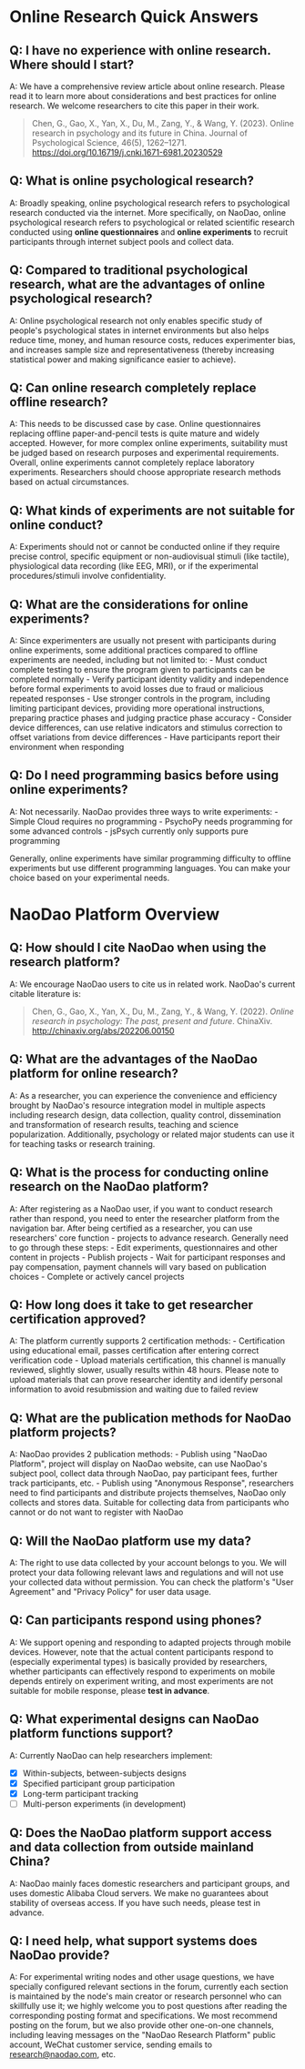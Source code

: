  # Online Research Quick Answers

## Q: I have no experience with online research. Where should I start?  
A: We have a comprehensive review article about online research. Please read it to learn more about considerations and best practices for online research. We welcome researchers to cite this paper in their work.
> Chen, G., Gao, X., Yan, X., Du, M., Zang, Y., & Wang, Y. (2023). Online research in psychology and its future in China. Journal of Psychological Science, 46(5), 1262–1271. https://doi.org/10.16719/j.cnki.1671-6981.20230529

## Q: What is online psychological research?  
A: Broadly speaking, online psychological research refers to psychological research conducted via the internet. More specifically, on NaoDao, online psychological research refers to psychological or related scientific research conducted using **online questionnaires** and **online experiments** to recruit participants through internet subject pools and collect data.

## Q: Compared to traditional psychological research, what are the advantages of online psychological research?  
A: Online psychological research not only enables specific study of people's psychological states in internet environments but also helps reduce time, money, and human resource costs, reduces experimenter bias, and increases sample size and representativeness (thereby increasing statistical power and making significance easier to achieve).

## Q: Can online research completely replace offline research?  
A: This needs to be discussed case by case. Online questionnaires replacing offline paper-and-pencil tests is quite mature and widely accepted. However, for more complex online experiments, suitability must be judged based on research purposes and experimental requirements. Overall, online experiments cannot completely replace laboratory experiments. Researchers should choose appropriate research methods based on actual circumstances.

## Q: What kinds of experiments are not suitable for online conduct?  
A: Experiments should not or cannot be conducted online if they require precise control, specific equipment or non-audiovisual stimuli (like tactile), physiological data recording (like EEG, MRI), or if the experimental procedures/stimuli involve confidentiality.

## Q: What are the considerations for online experiments?  
A: Since experimenters are usually not present with participants during online experiments, some additional practices compared to offline experiments are needed, including but not limited to:
    - Must conduct complete testing to ensure the program given to participants can be completed normally
    - Verify participant identity validity and independence before formal experiments to avoid losses due to fraud or malicious repeated responses
    - Use stronger controls in the program, including limiting participant devices, providing more operational instructions, preparing practice phases and judging practice phase accuracy
    - Consider device differences, can use relative indicators and stimulus correction to offset variations from device differences
    - Have participants report their environment when responding

## Q: Do I need programming basics before using online experiments?  
A: Not necessarily. NaoDao provides three ways to write experiments:
    - Simple Cloud requires no programming
    - PsychoPy needs programming for some advanced controls
    - jsPsych currently only supports pure programming

Generally, online experiments have similar programming difficulty to offline experiments but use different programming languages. You can make your choice based on your experimental needs.

# NaoDao Platform Overview

## Q: How should I cite NaoDao when using the research platform?  
A: We encourage NaoDao users to cite us in related work. NaoDao's current citable literature is:
> Chen, G., Gao, X., Yan, X., Du, M., Zang, Y., & Wang, Y. (2022). *Online research in psychology: The past, present and future*. ChinaXiv. http://chinaxiv.org/abs/202206.00150

## Q: What are the advantages of the NaoDao platform for online research?  
A: As a researcher, you can experience the convenience and efficiency brought by NaoDao's resource integration model in multiple aspects including research design, data collection, quality control, dissemination and transformation of research results, teaching and science popularization. Additionally, psychology or related major students can use it for teaching tasks or research training.

## Q: What is the process for conducting online research on the NaoDao platform?  
A: After registering as a NaoDao user, if you want to conduct research rather than respond, you need to enter the researcher platform from the navigation bar. After being certified as a researcher, you can use researchers' core function - projects to advance research. Generally need to go through these steps:
    - Edit experiments, questionnaires and other content in projects
    - Publish projects
    - Wait for participant responses and pay compensation, payment channels will vary based on publication choices
    - Complete or actively cancel projects

## Q: How long does it take to get researcher certification approved?  
A: The platform currently supports 2 certification methods:
    - Certification using educational email, passes certification after entering correct verification code
    - Upload materials certification, this channel is manually reviewed, slightly slower, usually results within 48 hours. Please note to upload materials that can prove researcher identity and identify personal information to avoid resubmission and waiting due to failed review

## Q: What are the publication methods for NaoDao platform projects?  
A: NaoDao provides 2 publication methods:
    - Publish using "NaoDao Platform", project will display on NaoDao website, can use NaoDao's subject pool, collect data through NaoDao, pay participant fees, further track participants, etc.
    - Publish using "Anonymous Response", researchers need to find participants and distribute projects themselves, NaoDao only collects and stores data. Suitable for collecting data from participants who cannot or do not want to register with NaoDao

## Q: Will the NaoDao platform use my data?  
A: The right to use data collected by your account belongs to you. We will protect your data following relevant laws and regulations and will not use your collected data without permission. You can check the platform's "User Agreement" and "Privacy Policy" for user data usage.

## Q: Can participants respond using phones?  
A: We support opening and responding to adapted projects through mobile devices. However, note that the actual content participants respond to (especially experimental types) is basically provided by researchers, whether participants can effectively respond to experiments on mobile depends entirely on experiment writing, and most experiments are not suitable for mobile response, please **test in advance**.

## Q: What experimental designs can NaoDao platform functions support?  
A: Currently NaoDao can help researchers implement:
  - [x] Within-subjects, between-subjects designs
  - [x] Specified participant group participation
  - [x] Long-term participant tracking
  - [ ] Multi-person experiments (in development)

## Q: Does the NaoDao platform support access and data collection from outside mainland China?  
A: NaoDao mainly faces domestic researchers and participant groups, and uses domestic Alibaba Cloud servers. We make no guarantees about stability of overseas access. If you have such needs, please test in advance.

## Q: I need help, what support systems does NaoDao provide?  
A: For experimental writing nodes and other usage questions, we have specially configured relevant sections in the forum, currently each section is maintained by the node's main creator or research personnel who can skillfully use it; we highly welcome you to post questions after reading the corresponding posting format and specifications. We most recommend posting on the forum, but we also provide other one-on-one channels, including leaving messages on the "NaoDao Research Platform" public account, WeChat customer service, sending emails to research@naodao.com, etc.